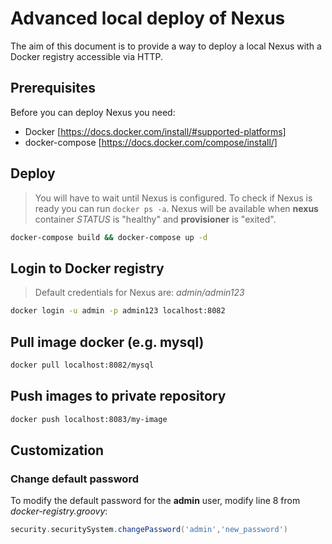 # Advanced local deploy of Nexus
The aim of this document is to provide a way to deploy a local Nexus with a Docker registry accessible via HTTP.

## Prerequisites
Before you can deploy Nexus you need:
- Docker [https://docs.docker.com/install/#supported-platforms]
- docker-compose [https://docs.docker.com/compose/install/]

## Deploy 
> You will have to wait until Nexus is configured. To check if Nexus is ready you can run `docker ps -a`. Nexus will be available when **nexus** container _STATUS_ is "healthy" and **provisioner** is "exited".
```sh
docker-compose build && docker-compose up -d
```

## Login to Docker registry
> Default credentials for Nexus are: *admin/admin123*
```sh
docker login -u admin -p admin123 localhost:8082
```

## Pull image docker (e.g. mysql)
```sh
docker pull localhost:8082/mysql
```

## Push images to private repository
```sh
docker push localhost:8083/my-image
```

## Customization

### Change default password
To modify the default password for the **admin** user, modify line 8 from *docker-registry.groovy*:

```groovy
security.securitySystem.changePassword('admin','new_password')
```

